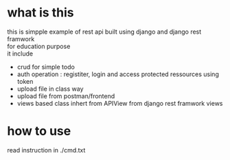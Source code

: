 # what is this

this is simpple example of rest api built using django and django rest framwork <br>
for education purpose <br>
it include <br>
- crud for simple todo
- auth operation : registiter, login and access protected ressources using token
- upload file in class way
- upload file from postman/frontend
-  views based class inhert from APIView from django rest framwork views

# how to use 

read instruction in ./cmd.txt


